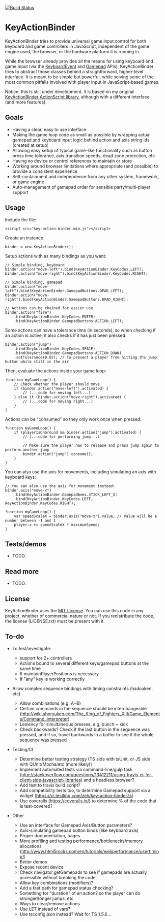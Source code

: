 [![Build Status](https://travis-ci.org/zeh/key-action-binder.ts.svg?branch=master)](https://travis-ci.org/zeh/key-action-binder.ts)

# KeyActionBinder

KeyActionBinder tries to provide universal game input control for both keyboard and game controllers in JavaScript, independent of the game engine used, the browser, or the hardware platform it is running in.

While the browser already provides all the means for using keyboard and game input (via the [KeyboardEvent](https://developer.mozilla.org/en-US/docs/Web/API/KeyboardEvent/KeyboardEvent) and [Gamepad](https://developer.mozilla.org/en-US/docs/Web/Guide/API/Gamepad) APIs), KeyActionBinder tries to abstract those classes behind a straightforward, higher-level interface. It is meant to be simple but powerful, while solving some of the most common pitfalls involved with player input in JavaScript-based games.

Notice: this is still under development. It is based on my original [KeyActionBinder ActionScript library](https://github.com/zeh/key-action-binder), although with a different interface (and more features).


## Goals

 * Having a clear, easy to use interface
 * Making the game loop code as small as possible by wrapping actual gamepad and keyboard input logic behind action and axis string ids (created at setup)
 * Allowing easy setup of typical game-like functionality such as button press time tolerance, axis transition speeds, dead zone protection, etc
 * Having no device or control references to maintain or store
 * Working around browser limitations where appropriate (and possible) to provide a consistent experience
 * Self-containment and independence from any other system, framework, or game engine
 * Auto-management of gamepad order for sensible party/multi-player support

## Usage

Include the file:

	<script src="key-action-binder.min.js"></script>

Create an instance:

	binder = new KeyActionBinder();

Setup actions with as many bindings as you want:

	// Simple binding, keyboard
	binder.action("move-left").bind(KeyActionBinder.KeyCodes.LEFT);
	binder.action("move-right").bind(KeyActionBinder.KeyCodes.RIGHT);
	
	// Simple binding, gamepad
	binder.action("move-left").bind(KeyActionBinder.GamepadButtons.DPAD_LEFT);
	binder.action("move-right").bind(KeyActionBinder.GamepadButtons.DPAD_RIGHT);

	// Actions can be chained for easier use
	binder.action("fire")
		.bind(KeyActionBinder.KeyCodes.ENTER)
		.bind(KeyActionBinder.GamepadButtons.ACTION_LEFT);

Some actions can have a tolerance time (in seconds), so when checking if an action is active, it also checks if it has just been pressed:

	binder.action("jump")
		.bind(KeyActionBinder.KeyCodes.SPACE)
		.bind(KeyActionBinder.GamepadButtons.ACTION_DOWN)
		.setTolerance(0.05); // To prevent a player from hitting the jump button while still in the air

Then, evaluate the actions inside your game loop:

	function myGameLoop() {
		// Check whether the player should move
		if (binder.action("move-left").activated) {
			// (...code for moving left...)
		} else if (binder.action("move-right").activated) {
			// (...code for moving right...)
		}
	}

Actions can be "consumed" so they only work once when pressed:

	function myGameLoop() {
		if (playerIsOnGround && binder.action("jump").activated) {
			// (...code for performing jump...)

			// Make sure the player has to release and press jump again to perform another jump
			binder.action("jump").consume();
		}
	}

You can also use the axis for movements, including simulating an axis with keyboard keys:
	
	// You can also use the axis for movement instead:
	binder.axis("move-x")
		.bind(KeyActionBinder.GamepadAxes.STICK_LEFT_X)
		.bind(KeyActionBinder.KeyCodes.LEFT, KeyActionBinder.KeyCodes.RIGHT);
		
	function myGameLoop() {
		var speedScaleX = binder.axis("move-x").value; // Value will be a number between -1 and 1
		player.x += speedScaleX * maximumSpeed;
	}

## Tests/demos

 * TODO.


## Read more

 * TODO.


## License

KeyActionBinder uses the [MIT License](http://choosealicense.com/licenses/mit/). You can use this code in any project, whether of commercial nature or not. If you redistribute the code, the license (LICENSE.txt) must be present with it.


## To-do

 * To test/investigate:
   * support for 2+ controllers
   * Actions bound to several different keys/gamepad buttons at the same time
   * If maintainPlayerPositions is necessary
   * If "any" key is working correctly

 * Allow complex sequence bindings with timing constraints (hadouken, etc)
   * Allow combinations (e.g. A+B)
   * Certain commands in the sequence should be interchangeable (http://wiki.shoryuken.com/The_King_of_Fighters_XIII/Game_Elements/Command_Interpreter)
   * Leniency for simultaneous presses, e.g, punch + kick
   * Check backwards? Check if the last button in the sequence was pressed, and if so, travel backwards in a buffer to see if the whole sequence was pressed
 
 * Testing/CI
   * Determine better testing strategy (TS side with tsUnit, or JS side with QUnit/Mocha/etc (more likely))
   * Implement automated tests via command-line/gulp task (http://stackoverflow.com/questions/13412211/using-travis-ci-for-client-side-javascript-libraries) and a headless browser?
   * Add test to travis build script?
   * Add compatibility tests too, to determine Gamepad support via a widget (https://ci.testling.com/zeh/key-action-binder.ts)
   * Use coveralls (https://coveralls.io/) to determine % of the code that is test-covered?

 * Other
   * Use an interface for Gamepad Axis/Button parameters?
   * Axis-simulating gamepad button binds (like keyboard axis)
   * Proper documentation, pages
   * More profiling and testing performance/bottlenecks/memory allocations (http://www.html5rocks.com/en/tutorials/webperformance/usertiming/)
   * Better demos
   * Expose recent device
   * Check navigator.getGamepads to see if gamepads are actually accessible without breaking the code
   * Allow key combinations (modifiers)?
   * Add a fast path for gamepad status checking?
   * Something for "duration" of an action? so the player can do stronger/longer jumps, etc
   * Ways to clear/remove actions
   * Use LET instead of vars?
   * Use tsconfig.json instead? Wait for TS 1.5.0...